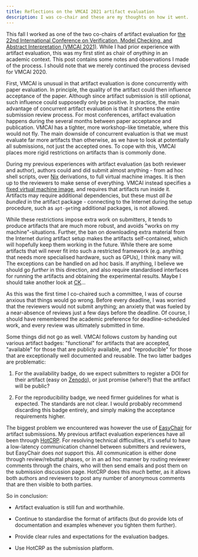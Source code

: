 ```yaml
---
title: Reflections on the VMCAI 2021 artifact evaluation
description: I was co-chair and these are my thoughts on how it went.
---
```


This fall I worked as one of the two co-chairs of artifact evaluation
for [the 22nd International Conference on Verification, Model
Checking, and Abstract Interpretation (VMCAI
2021)](https://popl21.sigplan.org/home/VMCAI-2021).  While I had prior
experience with artifact evaluation, this was my first stint as chair
of *anything* in an academic context.  This post contains some notes
and observations I made of the process.  I should note that we merely
continued the process devised for VMCAI 2020.

First, VMCAI is unusual in that artifact evaluation is done
concurrently with paper evaluation.  In principle, the quality of the
artifact could then influence acceptance of the paper.  Although since
artifact submission is still optional, such influence could supposedly
only be positive.  In practice, the main advantage of concurrent
artifact evaluation is that it shortens the entire submission review
process.  For most conferences, artifact evaluation happens during the
several months between paper acceptance and publication.  VMCAI has a
tighter, more workshop-like timetable, where this would not fly.  The
main downside of concurrent evaluation is that we must evaluate far
more artifacts than otherwise, as we have to look at potentially all
submissions, not just the accepted ones.  To cope with this, VMCAI
places more rigid restrictions on artifacts than is commonly done.

During my previous experiences with artifact evaluation (as both
reviewer and author), authors could and did submit almost anything -
from ad hoc shell scripts, over [Nix](https://nixos.org/) derivations,
to full virtual machine images.  It is then up to the reviewers to
make sense of everything.  VMCAI instead specifies a [fixed virtual
machine image](https://zenodo.org/record/4017293), and requires that
artifacts run inside it.  Artifacts may require additional
dependencies, but these must *all be bundled* in the artifact
package - connecting to the Internet during the setup procedure, such
as `apt-get`ing additional packages, is not allowed.

While these restrictions impose extra work on submitters, it tends to
produce artifacts that are much more robust, and avoids "works on my
machine"-situations.  Further, the ban on downloading extra material
from the Internet during artifact setup makes the artifacts
self-contained, which will hopefully keep them working in the future.
While there are some artifacts that will never fit into such a
restricted framework (e.g. anything that needs more specialised
hardware, such as GPUs), I think many will.  The exceptions can be
handled on ad hoc basis.  If anything, I believe we should go
*further* in this direction, and also require standardised interfaces
for running the artifacts and obtaining the experimental results.
Maybe I should take another look at
[CK](https://github.com/ctuning/ck)...

As this was the first time I co-chaired such a committee, I was of
course anxious that things would go wrong.  Before every deadline, I
was worried that the reviewers would not submit anything; an anxiety
that was fueled by a near-absence of reviews just a few days before
the deadline.  Of course, I should have remembered the academic
preference for deadline-scheduled work, and every review was
ultimately submitted in time.

Some things did not go as well.  VMCAI follows custom by handing out
various artifact badges: "functional" for artifacts that are accepted,
"available" for those that are publicly available, and "reproducible"
for those that are exceptionally well documented and reusable.  The
two latter badges are problematic:

1. For the availability badge, do we expect submitters to register a
   DOI for their artifact (easy on [Zenodo](http://zenodo.org/)), or
   just promise (where?) that the artifact will be public?

2. For the reproducibility badge, we need firmer guidelines for what
   is expected.  The standards are not clear.  I would probably
   recommend discarding this badge entirely, and simply making the
   acceptance requirements higher.

The biggest problem we encountered was however the use of
[EasyChair](https://easychair.org/) for artifact submissions.  My
previous artifact evaluation experiences have all been through
[HotCRP](http://hotcrp.com/).  For resolving technical difficulties,
it's useful to have a low-latency communication channel between
submitters and reviewers, but EasyChair does *not* support this.  All
communication is either done through review/rebuttal phases, or in an
ad hoc manner by routing reviewer comments through the chairs, who
will then send emails and post them on the submission discussion page.
HotCRP does this *much* better, as it allows both authors and
reviewers to post any number of anonymous comments that are then
visible to both parties.

So in conclusion:

* Artifact evaluation is still fun and worthwhile.

* Continue to standardise the format of artifacts (but do provide lots
  of documentation and examples whenever you tighten them further).

* Provide clear rules and expectations for the evaluation badges.

* Use HotCRP as the submission platform.

